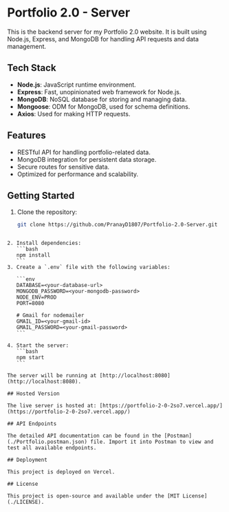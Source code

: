 # Portfolio 2.0 - Server

This is the backend server for my Portfolio 2.0 website. It is built using Node.js, Express, and MongoDB for handling API requests and data management.

## Tech Stack

- **Node.js**: JavaScript runtime environment.
- **Express**: Fast, unopinionated web framework for Node.js.
- **MongoDB**: NoSQL database for storing and managing data.
- **Mongoose**: ODM for MongoDB, used for schema definitions.
- **Axios**: Used for making HTTP requests.

## Features

- RESTful API for handling portfolio-related data.
- MongoDB integration for persistent data storage.
- Secure routes for sensitive data.
- Optimized for performance and scalability.

## Getting Started

1. Clone the repository:
   ```bash
   git clone https://github.com/PranayD1807/Portfolio-2.0-Server.git
   ```

````

2. Install dependencies:
   ```bash
   npm install
   ```
3. Create a `.env` file with the following variables:

   ```env
   DATABASE=<your-database-url>
   MONGODB_PASSWORD=<your-mongodb-password>
   NODE_ENV=PROD
   PORT=8080

   # Gmail for nodemailer
   GMAIL_ID=<your-gmail-id>
   GMAIL_PASSWORD=<your-gmail-password>
   ```

4. Start the server:
   ```bash
   npm start
   ```

The server will be running at [http://localhost:8080](http://localhost:8080).

## Hosted Version

The live server is hosted at: [https://portfolio-2-0-2so7.vercel.app/](https://portfolio-2-0-2so7.vercel.app/)

## API Endpoints

The detailed API documentation can be found in the [Postman](./Portfolio.postman.json) file. Import it into Postman to view and test all available endpoints.

## Deployment

This project is deployed on Vercel.

## License

This project is open-source and available under the [MIT License](./LICENSE).




````
